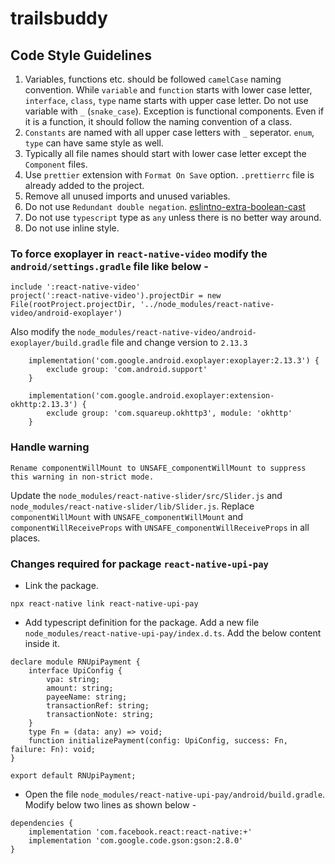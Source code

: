# trailsbuddy

## Code Style Guidelines
1. Variables, functions etc. should be followed `camelCase` naming convention. While `variable` and `function` starts with lower case letter, `interface`, `class`, `type` name starts with upper case letter. Do not use variable with `_` (`snake_case`). Exception is functional components. Even if it is a function, it should follow the naming convention of a class. 
2. `Constants` are named with all upper case letters with `_` seperator. `enum`, `type` can have same style as well. 
3. Typically all file names should start with lower case letter except the `Component` files. 
3. Use `prettier` extension with `Format On Save` option. `.prettierrc` file is already added to the project.
4. Remove all unused imports and unused variables. 
5. Do not use `Redundant double negation`. [eslintno-extra-boolean-cast](https://eslint.org/docs/latest/rules/no-extra-boolean-cast)
6. Do not use `typescript` type as `any` unless there is no better way around. 
7. Do not use inline style.












### To force exoplayer in `react-native-video` modify the `android/settings.gradle` file like below -

```
include ':react-native-video'
project(':react-native-video').projectDir = new File(rootProject.projectDir, '../node_modules/react-native-video/android-exoplayer')
```

Also modify the `node_modules/react-native-video/android-exoplayer/build.gradle` file and change version to `2.13.3`

```
    implementation('com.google.android.exoplayer:exoplayer:2.13.3') {
        exclude group: 'com.android.support'
    }

    implementation('com.google.android.exoplayer:extension-okhttp:2.13.3') {
        exclude group: 'com.squareup.okhttp3', module: 'okhttp'
    }
```

### Handle warning

`Rename componentWillMount to UNSAFE_componentWillMount to suppress this warning in non-strict mode.`

Update the `node_modules/react-native-slider/src/Slider.js` and `node_modules/react-native-slider/lib/Slider.js`. Replace `componentWillMount` with `UNSAFE_componentWillMount` and `componentWillReceiveProps` with `UNSAFE_componentWillReceiveProps` in all places.

### Changes required for package `react-native-upi-pay`

- Link the package.

```
npx react-native link react-native-upi-pay
```

- Add typescript definition for the package. Add a new file `node_modules/react-native-upi-pay/index.d.ts`.
  Add the below content inside it.

```
declare module RNUpiPayment {
    interface UpiConfig {
        vpa: string;
        amount: string;
        payeeName: string;
        transactionRef: string;
        transactionNote: string;
    }
    type Fn = (data: any) => void;
    function initializePayment(config: UpiConfig, success: Fn, failure: Fn): void;
}

export default RNUpiPayment;
```

- Open the file `node_modules/react-native-upi-pay/android/build.gradle`.
  Modify below two lines as shown below -

```
dependencies {
    implementation 'com.facebook.react:react-native:+'
    implementation 'com.google.code.gson:gson:2.8.0'
}
```
